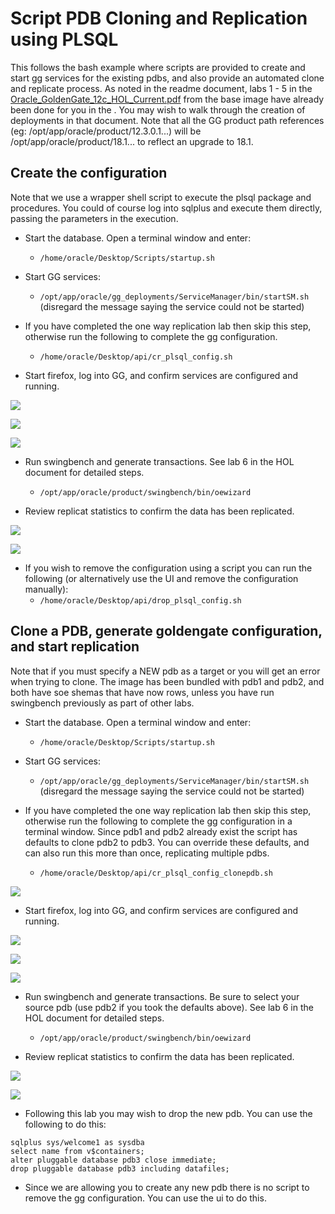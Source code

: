 # Script PDB Cloning and Replication using PLSQL

This follows the bash example where scripts are provided to create and start gg services for the existing pdbs, and also provide an automated clone and replicate process.  As noted in the readme document, labs 1 - 5 in the [Oracle_GoldenGate_12c_HOL_Current.pdf](https://dgcameron.github.io/veridata/Oracle_GoldenGate_12c_HOL_Current.pdf) from the base image have already been done for you in the .  You may wish to walk through the creation of deployments in that document.  Note that all the GG product path references (eg: /opt/app/oracle/product/12.3.0.1...) will be /opt/app/oracle/product/18.1... to reflect an upgrade to 18.1.

## **Create the configuration**

Note that we use a wrapper shell script to execute the plsql package and procedures.  You could of course log into sqlplus and execute them directly, passing the parameters in the execution.

- Start the database.  Open a terminal window and enter:
    - `/home/oracle/Desktop/Scripts/startup.sh`

- Start GG services:
    - `/opt/app/oracle/gg_deployments/ServiceManager/bin/startSM.sh` (disregard the message saying the service could not be started)

- If you have completed the one way replication lab then skip this step, otherwise run the following to complete the gg configuration.
    - `/home/oracle/Desktop/api/cr_plsql_config.sh`

- Start firefox, log into GG, and confirm services are configured and running.

![](images/rest/001.png)

![](images/rest/002.png)

![](images/rest/003.png)

- Run swingbench and generate transactions.  See lab 6 in the HOL document for detailed steps.
    - `/opt/app/oracle/product/swingbench/bin/oewizard`

- Review replicat statistics to confirm the data has been replicated.

![](images/rest/004.png)

![](images/rest/005.png)

- If you wish to remove the configuration using a script you can run the following (or alternatively use the UI and remove the configuration manually):
    - `/home/oracle/Desktop/api/drop_plsql_config.sh`

## **Clone a PDB, generate goldengate configuration, and start replication**

Note that if you must specify a NEW pdb as a target or you will get an error when trying to clone.  The image has been bundled with pdb1 and pdb2, and both have soe shemas that have now rows, unless you have run swingbench previously as part of other labs.

- Start the database.  Open a terminal window and enter:
    - `/home/oracle/Desktop/Scripts/startup.sh`

- Start GG services:
    - `/opt/app/oracle/gg_deployments/ServiceManager/bin/startSM.sh` (disregard the message saying the service could not be started)

- If you have completed the one way replication lab then skip this step, otherwise run the following to complete the gg configuration in a terminal window.  Since pdb1 and pdb2 already exist the script has defaults to clone pdb2 to pdb3.  You can override these defaults, and can also run this more than once, replicating multiple pdbs.
    - `/home/oracle/Desktop/api/cr_plsql_config_clonepdb.sh`

![](images/rest/006.png)

- Start firefox, log into GG, and confirm services are configured and running.

![](images/rest/001.png)

![](images/rest/002.png)

![](images/rest/003.png)

- Run swingbench and generate transactions.  Be sure to select your source pdb (use pdb2 if you took the defaults above).  See lab 6 in the HOL document for detailed steps.
    - `/opt/app/oracle/product/swingbench/bin/oewizard`

- Review replicat statistics to confirm the data has been replicated.

![](images/rest/004.png)

![](images/rest/005.png)

- Following this lab you may wish to drop the new pdb.  You can use the following to do this:
```
sqlplus sys/welcome1 as sysdba
select name from v$containers;
alter pluggable database pdb3 close immediate;
drop pluggable database pdb3 including datafiles;
```

- Since we are allowing you to create any new pdb there is no script to remove the gg configuration.  You can use the ui to do this.